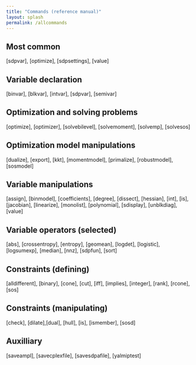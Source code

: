 ```yaml
---
title: "Commands (reference manual)"
layout: splash
permalink: /allcommands
---
```


## Most common
[sdpvar], [optimize], [sdpsettings], [value]

## Variable declaration
[binvar], [blkvar], [intvar], [sdpvar], [semivar]

## Optimization and solving problems
[optimize], [optimizer], [solvebilevel], [solvemoment], [solvemp], [solvesos]

## Optimization model manipulations
[dualize], [export], [kkt], [momentmodel], [primalize], [robustmodel], [sosmodel]

## Variable manipulations
[assign], [binmodel], [coefficients], [degree], [dissect], [hessian], [int], [is], [jacobian], [linearize], [monolist], [polynomial], [sdisplay], [unblkdiag], [value]

## Variable operators (selected)
[abs], [crossentropy], [entropy], [geomean], [logdet], [logistic], [logsumexp], [median], [nnz], [sdpfun], [sort]

## Constraints (defining)
[alldifferent], [binary], [cone], [cut], [iff], [implies], [integer], [rank], [rcone], [sos]

## Constraints (manipulating)
[check], [dilate],[dual], [hull], [is], [ismember], [sosd]

## Auxilliary
[saveampl], [savecplexfile], [savesdpafile], [yalmiptest]
